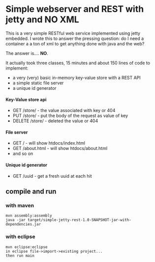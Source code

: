 # Simple webserver and REST with jetty and NO XML

This is a very simple RESTful web service implemented using jetty embedded. I wrote this to answer the pressing question: do I need a container a a ton of xml to get anything done with java and the web? 

The answer is.... **NO**.

It actually took three classes, 15 minutes and about 150 lines of code to implement: 

* a very (very) basic in-memory key-value store with a REST API 
* a simple static file server
* a unique id generator

#### Key-Value store api
* GET /store/<key> - the value associated with key or 404
* PUT /store/<key> - put the body of the request as value of key
* DELETE /store/<key> - deleted the value or 404

#### File server
* GET / - will show htdocs/index.html
* GET /about.html - will show htdocs/about.html
* and so on

#### Unique id generator
* GET /uuid - get a fresh uuid at each hit

## compile and run

### with maven

    mvn assembly:assembly
    java -jar target/simple-jetty-rest-1.0-SNAPSHOT-jar-with-dependencies.jar

### with eclipse

    mvn eclipse:eclipse
    in eclipse file->import->existing project...
    then run main



